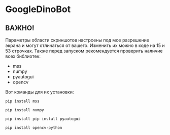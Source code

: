 # GoogleDinoBot

## ВАЖНО!
Параметры области скриншотов настроены под мое разрешение экрана и могут отличаться от вашего. Изменить их можно в коде на 15 и 53 строчках. Также перед запуском рекомендуется проверить наличие всех библиотек:

* mss
* numpy
* pyautogui
* opencv

Вот команды для их установки:

```Terminal
pip install mss
```

```Terminal
pip install numpy
```

```Terminal
pip install pip install pyautogui
```

```Terminal
pip install opencv-python
```